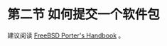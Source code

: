 # 第二节 如何提交一个软件包

建议阅读 [FreeBSD Porter's Handbook](https://docs.freebsd.org/en/books/porters-handbook/) 。
